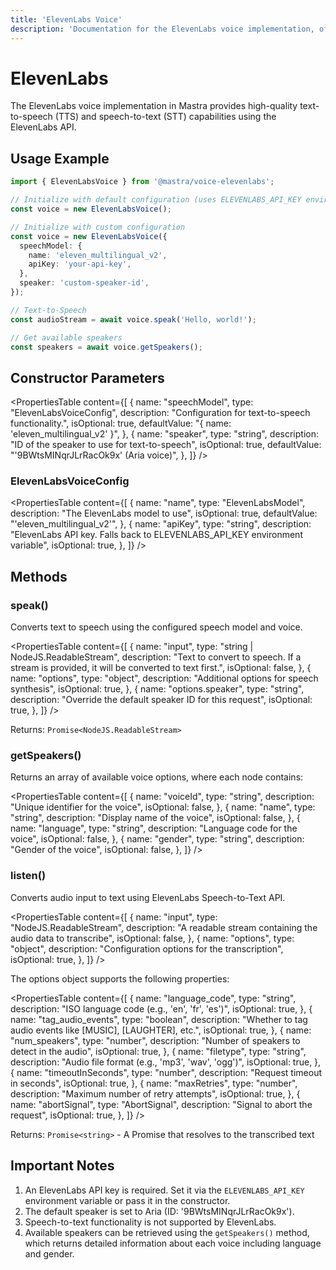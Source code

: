 ```yaml
---
title: 'ElevenLabs Voice'
description: 'Documentation for the ElevenLabs voice implementation, offering high-quality text-to-speech capabilities with multiple voice models and natural-sounding synthesis.'
---
```


# ElevenLabs

The ElevenLabs voice implementation in Mastra provides high-quality text-to-speech (TTS) and speech-to-text (STT) capabilities using the ElevenLabs API.

## Usage Example

```typescript
import { ElevenLabsVoice } from '@mastra/voice-elevenlabs';

// Initialize with default configuration (uses ELEVENLABS_API_KEY environment variable)
const voice = new ElevenLabsVoice();

// Initialize with custom configuration
const voice = new ElevenLabsVoice({
  speechModel: {
    name: 'eleven_multilingual_v2',
    apiKey: 'your-api-key',
  },
  speaker: 'custom-speaker-id',
});

// Text-to-Speech
const audioStream = await voice.speak('Hello, world!');

// Get available speakers
const speakers = await voice.getSpeakers();
```

## Constructor Parameters

<PropertiesTable
content={[
{
name: "speechModel",
type: "ElevenLabsVoiceConfig",
description: "Configuration for text-to-speech functionality.",
isOptional: true,
defaultValue: "{ name: 'eleven_multilingual_v2' }",
},
{
name: "speaker",
type: "string",
description: "ID of the speaker to use for text-to-speech",
isOptional: true,
defaultValue: "'9BWtsMINqrJLrRacOk9x' (Aria voice)",
},
]}
/>

### ElevenLabsVoiceConfig

<PropertiesTable
content={[
{
name: "name",
type: "ElevenLabsModel",
description: "The ElevenLabs model to use",
isOptional: true,
defaultValue: "'eleven_multilingual_v2'",
},
{
name: "apiKey",
type: "string",
description:
"ElevenLabs API key. Falls back to ELEVENLABS_API_KEY environment variable",
isOptional: true,
},
]}
/>

## Methods

### speak()

Converts text to speech using the configured speech model and voice.

<PropertiesTable
content={[
{
name: "input",
type: "string | NodeJS.ReadableStream",
description:
"Text to convert to speech. If a stream is provided, it will be converted to text first.",
isOptional: false,
},
{
name: "options",
type: "object",
description: "Additional options for speech synthesis",
isOptional: true,
},
{
name: "options.speaker",
type: "string",
description: "Override the default speaker ID for this request",
isOptional: true,
},
]}
/>

Returns: `Promise<NodeJS.ReadableStream>`

### getSpeakers()

Returns an array of available voice options, where each node contains:

<PropertiesTable
content={[
{
name: "voiceId",
type: "string",
description: "Unique identifier for the voice",
isOptional: false,
},
{
name: "name",
type: "string",
description: "Display name of the voice",
isOptional: false,
},
{
name: "language",
type: "string",
description: "Language code for the voice",
isOptional: false,
},
{
name: "gender",
type: "string",
description: "Gender of the voice",
isOptional: false,
},
]}
/>

### listen()

Converts audio input to text using ElevenLabs Speech-to-Text API.

<PropertiesTable
content={[
{
name: "input",
type: "NodeJS.ReadableStream",
description: "A readable stream containing the audio data to transcribe",
isOptional: false,
},
{
name: "options",
type: "object",
description: "Configuration options for the transcription",
isOptional: true,
},
]}
/>

The options object supports the following properties:

<PropertiesTable
content={[
{
name: "language_code",
type: "string",
description: "ISO language code (e.g., 'en', 'fr', 'es')",
isOptional: true,
},
{
name: "tag_audio_events",
type: "boolean",
description: "Whether to tag audio events like [MUSIC], [LAUGHTER], etc.",
isOptional: true,
},
{
name: "num_speakers",
type: "number",
description: "Number of speakers to detect in the audio",
isOptional: true,
},
{
name: "filetype",
type: "string",
description: "Audio file format (e.g., 'mp3', 'wav', 'ogg')",
isOptional: true,
},
{
name: "timeoutInSeconds",
type: "number",
description: "Request timeout in seconds",
isOptional: true,
},
{
name: "maxRetries",
type: "number",
description: "Maximum number of retry attempts",
isOptional: true,
},
{
name: "abortSignal",
type: "AbortSignal",
description: "Signal to abort the request",
isOptional: true,
},
]}
/>

Returns: `Promise<string>` - A Promise that resolves to the transcribed text

## Important Notes

1. An ElevenLabs API key is required. Set it via the `ELEVENLABS_API_KEY` environment variable or pass it in the constructor.
2. The default speaker is set to Aria (ID: '9BWtsMINqrJLrRacOk9x').
3. Speech-to-text functionality is not supported by ElevenLabs.
4. Available speakers can be retrieved using the `getSpeakers()` method, which returns detailed information about each voice including language and gender.
